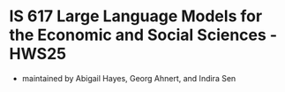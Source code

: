 # IS 617 Large Language Models for the Economic and Social Sciences - HWS25
- maintained by Abigail Hayes, Georg Ahnert, and Indira Sen
